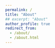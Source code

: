 ```yaml
---
permalink: /
title: "About"
## excerpt: "About"
author_profile: true
redirect_from: 
  - /about/
  - /about.html
---
```



